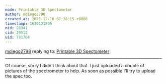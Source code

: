 ```yaml
---
node: Printable 3D Spectometer 
author: mdiego2798
created_at: 2021-12-10 07:38:15 +0000
timestamp: 1639121895
nid: 28341
cid: 29512
uid: 781768
---
```




[mdiego2798](../profile/mdiego2798) replying to: [Printable 3D Spectometer ](../notes/mdiego2798/12-08-2021/printable-3d-spectometer)

----
Of course, sorry I didn't think about that.
I just uploaded a couple of pictures of the spectrometer to help. 
As soon as possible I'll try to upload the spec too.